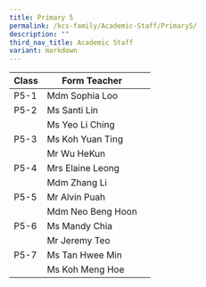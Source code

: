 ```yaml
---
title: Primary 5
permalink: /kcs-family/Academic-Staff/Primary5/
description: ""
third_nav_title: Academic Staff
variant: markdown
---
```

| Class | Form Teacher |  |
| -------- | -------- | -------- |
| P5-1     | Mdm Sophia Loo     |    |
| P5-2     | Ms Santi Lin     |   |
|      |    Ms Yeo Li Ching  |     |
| P5-3     | Ms Koh Yuan Ting    |      |
|      | Mr Wu HeKun     |      |
| P5-4     | Mrs Elaine Leong     |      |
|      | Mdm Zhang Li     |     |
| P5-5     | Mr Alvin Puah     |      |
|      | Mdm Neo Beng Hoon     |     |
| P5-6     | Ms Mandy Chia     |     |
|      | Mr Jeremy Teo    |      |
| P5-7     | Ms Tan Hwee Min     |     |
|      | Ms Koh Meng Hoe     |      |